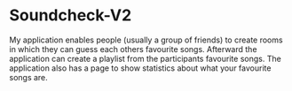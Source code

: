 # Soundcheck-V2

My application enables people (usually a group of friends) to create rooms in which they can guess each others favourite songs. Afterward the application can create a playlist from the participants favourite songs. The application also has a page to show statistics about what your favourite songs are. 

